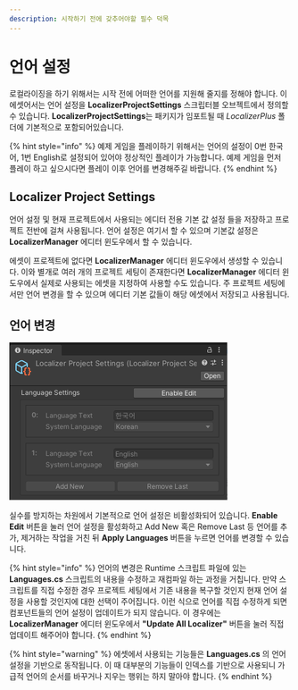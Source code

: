 ```yaml
---
description: 시작하기 전에 갖추어야할 필수 덕목
---
```


# 언어 설정

로컬라이징을 하기 위해서는 시작 전에 어떠한 언어를 지원해 줄지를 정해야 합니다. 이 에셋어서는 언어 설정을 **LocalizerProjectSettings** 스크립터블 오브젝트에서 정의할 수 있습니다. **LocalizerProjectSettings**는 패키지가 임포트될 때 _LocalizerPlus_ 폴더에 기본적으로 포함되어있습니다.

{% hint style="info" %}
예제 게임을 플레이하기 위해서는 언어의 설정이 0번 한국어, 1번 English로 설정되어 있어야 정상적인 플레이가 가능합니다. 예제 게임을 먼저 플레이 하고 싶으시다면 플레이 이후 언어를 변경해주길 바랍니다.
{% endhint %}

## Localizer Project Settings

언어 설정 및 현재 프로젝트에서 사용되는 에디터 전용 기본 값 설정 들을 저장하고 프로젝트 전반에 걸쳐 사용됩니다. 언어 설정은 여기서 할 수 있으며 기본값 설정은 **LocalizerManager** 에디터 윈도우에서 할 수 있습니다.

에셋이 프로젝트에 없다면 **LocalizerManager** 에디터 윈도우에서 생성할 수 있습니다. 이와 별개로 여러 개의 프로젝트 세팅이 존재한다면 **LocalizerManager** 에디터 윈도우에서 실제로 사용되는 에셋을 지정하여 사용할 수도 있습니다. 주 프로젝트 세팅에서만 언어 변경을 할 수 있으며 에디터 기본 값들이 해당 에셋에서 저장되고 사용됩니다.

## 언어 변경

![](.gitbook/assets/language_settings_projectsettings.png)

실수를 방지하는 차원에서 기본적으로 언어 설정은 비활성화되어 있습니다. **Enable Edit** 버튼을 눌러 언어 설정을 활성화하고 Add New 혹은 Remove Last 등 언어를 추가, 제거하는 작업을 거친 뒤 **Apply Languages** 버튼을 누르면 언어를 변경할 수 있습니다.

{% hint style="info" %}
언어의 변경은 Runtime 스크립트 파일에 있는 **Languages.cs** 스크립트의 내용을 수정하고 재컴파일 하는 과정을 거칩니다. 만약 스크립트를 직접 수정한 경우 프로젝트 세팅에서 기존 내용을 복구할 것인지 현재 언어 설정을 사용할 것인지에 대한 선택이 주어집니다. 이런 식으로 언어를 직접 수정하게 되면 컴포넌트들의 언어 설정이 업데이트가 되지 않습니다. 이 경우에는 **LocalizerManager** 에디터 윈도우에서 **"Update All Localizer"** 버튼을 눌러 직접 업데이트 해주어야 합니다.
{% endhint %}

{% hint style="warning" %}
에셋에서 사용되는 기능들은 **Languages.cs** 의 언어 설정을 기반으로 동작됩니다. 이 때 대부분의 기능들이 인덱스를 기반으로 사용되니 가급적 언어의 순서를 바꾸거나 지우는 행위는 하지 말아야 합니다.
{% endhint %}

